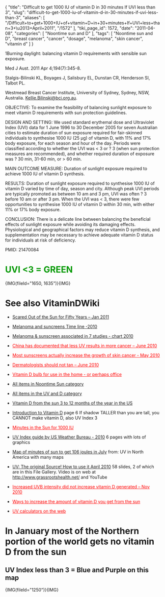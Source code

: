 {
    "title": "Difficult to get 1000 IU of vitamin D in 30 minutes If UVI less than 3",
    "slug": "difficult-to-get-1000-iu-of-vitamin-d-in-30-minutes-if-uvi-less-than-3",
    "aliases": [
        "/Difficult+to+get+1000+IU+of+vitamin+D+in+30+minutes+If+UVI+less+than+3+\u2013+April+2011",
        "/1572"
    ],
    "tiki_page_id": 1572,
    "date": "2011-04-08",
    "categories": [
        "Noontime sun and D"
    ],
    "tags": [
        "Noontime sun and D",
        "breast cancer",
        "cancer",
        "dosage",
        "melanoma",
        "skin cancer",
        "vitamin d"
    ]
}


1Burning daylight: balancing vitamin D requirements with sensible sun exposure.

Med J Aust. 2011 Apr 4;194(7):345-8.

Stalgis-Bilinski KL, Boyages J, Salisbury EL, Dunstan CR, Henderson SI, Talbot PL.

Westmead Breast Cancer Institute, University of Sydney, Sydney, NSW, Australia. Kellie.Bilinski@bci.org.au.

OBJECTIVE: To examine the feasibility of balancing sunlight exposure to meet vitamin D requirements with sun protection guidelines.

DESIGN AND SETTING: We used standard erythemal dose and Ultraviolet Index (UVI) data for 1 June 1996 to 30 December 2005 for seven Australian cities to estimate duration of sun exposure required for fair-skinned individuals to synthesise 1000 IU (25 µg) of vitamin D, with 11% and 17% body exposure, for each season and hour of the day. Periods were classified according to whether the UVI was < 3 or ? 3 (when sun protection measures are recommended), and whether required duration of exposure was ? 30 min, 31-60 min, or > 60 min.

MAIN OUTCOME MEASURE: Duration of sunlight exposure required to achieve 1000 IU of vitamin D synthesis.

RESULTS: Duration of sunlight exposure required to synthesise 1000 IU of vitamin D varied by time of day, season and city. Although peak UVI periods are typically promoted as between 10 am and 3 pm, UVI was often ? 3 before 10 am or after 3 pm. When the UVI was < 3, there were few opportunities to synthesise 1000 IU of vitamin D within 30 min, with either 11% or 17% body exposure.

CONCLUSION: There is a delicate line between balancing the beneficial effects of sunlight exposure while avoiding its damaging effects. Physiological and geographical factors may reduce vitamin D synthesis, and supplementation may be necessary to achieve adequate vitamin D status for individuals at risk of deficiency.

PMID: 21470084 

# <span style="color:#090;">UVI <3 = GREEN</span>

{IMG(fileId="1650, 1635")}{IMG}

# See also VitaminDWiki

* [Scared Out of the Sun for Fifty Years – Jan 2011](/posts/scared-out-of-the-sun-for-fifty-years)

* [Melanoma and suncreens Time line -2010](https://www.VitaminDWiki.com/tiki-download_file.php?fileId=1158)

* [Melanoma & sunscreen associated in 7 studies - chart 2010](https://www.VitaminDWiki.com/tiki-download_file.php?fileId=1200)

* <a href="/posts/china-has-documented-that-less-uv-results-in-more-cancer" style="color: red; text-decoration: underline;" title="This post/category does not exist yet: China has documented that less UV results in more cancer – June 2010">China has documented that less UV results in more cancer – June 2010</a>

* <a href="/posts/most-sunscreens-actually-increase-the-growth-of-skin-cancer" style="color: red; text-decoration: underline;" title="This post/category does not exist yet: Most sunscreens actually increase the growth of skin cancer - May 2010">Most sunscreens actually increase the growth of skin cancer - May 2010</a>

* <a href="/posts/dermatologists-should-not-tan" style="color: red; text-decoration: underline;" title="This post/category does not exist yet: Dermatologists should not tan – June 2010">Dermatologists should not tan – June 2010</a>

* <a href="/posts/vitamin-d-bulb-for-use-in-the-home-or-perhaps-office" style="color: red; text-decoration: underline;" title="This link has an unknown page_id: 982">Vitamin D bulb for use in the home - or perhaps office</a>

* [All items in Noontime Sun category](https://www.VitaminDWiki.com/tiki-browse_categories.php?parentId=9&deep=off&type=)

* [All items in the UV and D category](https://www.VitaminDWiki.com/tiki-browse_categories.php?parentId=10&deep=off&type=)

* [Vitamin D from the sun 3 to 12 months of the year in the US](/posts/vitamin-d-from-the-sun-3-to-12-months-of-the-year-in-the-us)

* [Introduction to Vitamin D](www.VitaminDWiki.com/tiki-download_file.php?fileId=709) page 6 If shadow TALLER than you are tall, you CANNOT make vitamin D, also UV Index 3

* <a href="/posts/minutes-in-the-sun-for-1000-iu" style="color: red; text-decoration: underline;" title="This link has an unknown page_id: 39">Minutes in the Sun for 1000 IU</a>

* [UV Index guide by US Weather Bureau - 2010](https://www.VitaminDWiki.com/tiki-download_file.php?fileId=1645) 6 pages with lots of graphics

* [Map of minutes of sun to get 106 joules in July](https://www.VitaminDWiki.com/tiki-download_file.php?fileId=1362) from: UV in North America with many maps

* [UV: The original Source! How to use it April 2010](https://www.VitaminDWiki.com/tiki-download_file.php?fileId=1128) 58 slides, 2 of which are in this File Gallery. Video is on web at http://www.grassrootshealth.net/ and YouTube 

* <a href="/posts/increased-uvb-intensity-did-not-increase-vitamin-d-generated" style="color: red; text-decoration: underline;" title="This link has an unknown page_id: 1108">Increased UVB intensity did not increase vitamin D generated – Nov 2010</a>

* <a href="/posts/ways-to-increase-the-amount-of-vitamin-d-you-get-from-the-sun" style="color: red; text-decoration: underline;" title="This link has an unknown page_id: 1051">Ways to increase the amount of vitamin D you get from the sun</a>

* <a href="/posts/uv-calculators-on-the-web" style="color: red; text-decoration: underline;" title="This link has an unknown page_id: 622">UV calculators on the web</a>

# In January most of the Northern portion of the world gets no vitamin D from the sun

## UV Index less than 3 = Blue and Purple on this map

{IMG(fileId="1250")}{IMG}